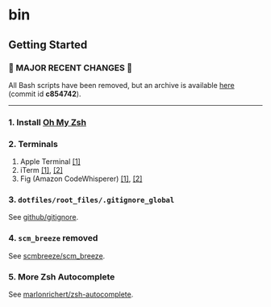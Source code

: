 # bin

## Getting Started

### 🚨 MAJOR RECENT CHANGES 🚨

All Bash scripts have been removed, but an archive is available [here](https://github.com/aaronhma/bin/commit/c8547427195fc4c71441db5172f4fcdc2f120730) (commit id **c854742**).

---

### 1. Install [Oh My Zsh](https://ohmyz.sh/)

### 2. Terminals

1. Apple Terminal [[1]](https://apple.stackexchange.com/a/382327)
2. iTerm [[1]](https://iterm2.com/downloads.html), [[2]](https://iterm2.com/documentation-shell-integration.html)
3. Fig (Amazon CodeWhisperer) [[1]](https://fig.io/), [[2]](https://aws.amazon.com/blogs/devops/introducing-amazon-codewhisperer-for-command-line/)

### 3. `dotfiles/root_files/.gitignore_global`

See [github/gitignore](https://github.com/github/gitignore).

### 4. `scm_breeze` removed

See [scmbreeze/scm_breeze](https://github.com/scmbreeze/scm_breeze).

### 5. More Zsh Autocomplete

See [marlonrichert/zsh-autocomplete](https://github.com/marlonrichert/zsh-autocomplete).
